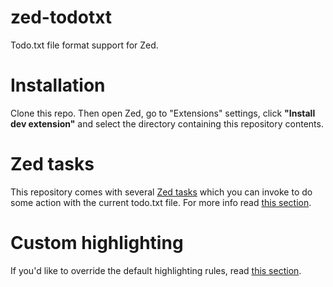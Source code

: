 # zed-todotxt

Todo.txt file format support for Zed.

# Installation

Clone this repo. Then open Zed, go to "Extensions" settings, click **"Install dev extension"** and select the directory containing this repository contents.

# Zed tasks

This repository comes with several [Zed tasks](https://zed.dev/docs/tasks) which you can invoke to do some action with the current todo.txt file. For more info read [this section](./docs/Zed-tasks.md).

# Custom highlighting

If you'd like to override the default highlighting rules, read [this section](./docs/highlighting-overrides.md).
